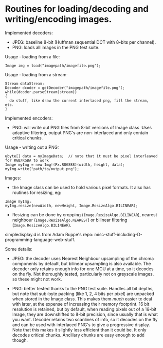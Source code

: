 # Routines for loading/decoding and writing/encoding images. 

Implemented decoders:
- JPEG: baseline 8-bit (Huffman sequential DCT with 8-bits per channel).
- PNG: loads all images in the PNG test suite. 

Usage - loading from a file:
```
Image img = load("imagepath/imagefile.png");
```

Usage - loading from a stream:
```
Stream dataStream;
Decoder dcoder = getDecoder("imagepath/imagefile.png");
while(dcoder.parseStream(stream))
{
  do stuff, like draw the current interlaced png, fill the stream, etc.
} 
```

Implemented encoders:
- PNG: will write out PNG files from 8-bit versions of Image class. Uses adaptive filtering, 
output PNG's are non-interlaced and only contain critical chunks.

Usage - writing out a PNG:
```
ubyte[] data = myImageData;  // note that it must be pixel interleaved for RGB/RGBA to work
Image myImg = new Img!(Px.R8G8B8)(width, height, data);
myImg.write("path/to/output.png");
```

Images:
- the Image class can be used to hold various pixel formats. It also has routines for resizing, eg:
``` 
Image myImg; 
myImg.resize(newWidth, newHeight, Image.ResizeAlgo.BILINEAR);
```
- Resizing can be done by cropping (```Image.ResizeAlgo.BILINEAR```), nearest neighbour
(```Image.ResizeAlgo.NEAREST```) or bilinear filtering (```Image.ResizeAlgo.BILINEAR```).


simpledisplay.d is from Adam Ruppe's repo: misc-stuff-including-D-programming-language-web-stuff.

Some details:
- JPEG: the decoder uses Nearest Neighbour upsampling of the chroma components by default, but 
bilinear upsampling is also available. The decoder only retains enough info for one MCU at a 
time, so it decodes on the fly. Not thoroughly tested, particularly not on greyscale images, 
so these might not work.

- PNG: better tested thanks to the PNG test suite. Handles all bit depths, but note that 
sub-byte packing (like 1, 2, 4 bits per pixel) are unpacked when stored in the Image class. This 
makes them _much_ easier to deal with later, at the expense of increasing their memory footprint. 
16 bit resolution is retained, but by default, when reading pixels out of a 16-bit Image, they are 
downshifted to 8-bit precision, since usually that is what you want. Decoder retains two scanlines 
of info, so it decodes on the fly and can be used with interlaced PNG's to give a progressive display. 
Note that this makes it slightly less efficient than it could be. It only decodes critical chunks. 
Ancillary chunks are easy enough to add though. 